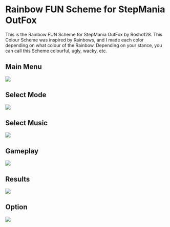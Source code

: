 # Rainbow FUN Scheme for StepMania OutFox
This is the Rainbow FUN Scheme for StepMania OutFox by Rosho128. This Colour Scheme was inspired by Rainbows, and I made each color depending on what colour of the Rainbow. Depending on your stance, you can call this Scheme colourful, ugly, wacky, etc.
## Main Menu
![](https://i.imgur.com/Grvvej7.jpg)
## Select Mode
![](https://i.imgur.com/VfA4REy.jpg)
## Select Music
![](https://i.imgur.com/kexH5ZV.jpg)
## Gameplay
![](https://i.imgur.com/yP5wuv1.jpg)
## Results
![](https://i.imgur.com/iGUNB5z.jpg)
## Option
![](https://i.imgur.com/zNVY7LL.jpg)
